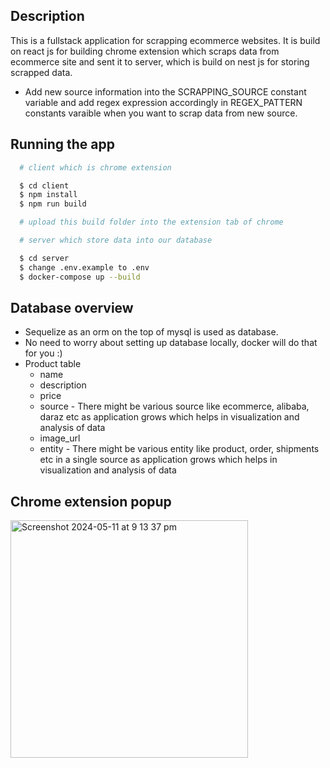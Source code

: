 ## Description
This is a fullstack application for scrapping ecommerce websites. It is build on react js for
building chrome extension which scraps data from ecommerce site and sent it to server, which is build on nest js for storing scrapped data. 
  - Add new source information into the SCRAPPING_SOURCE constant variable and add regex expression accordingly in REGEX_PATTERN constants varaible when you want to scrap data from new source. 

## Running the app

```bash
  # client which is chrome extension

  $ cd client
  $ npm install
  $ npm run build

  # upload this build folder into the extension tab of chrome
```

```bash
  # server which store data into our database

  $ cd server
  $ change .env.example to .env
  $ docker-compose up --build
```

## Database overview
  - Sequelize as an orm on the top of mysql is used as database.
  - No need to worry about setting up database locally, docker will do that for you :)
  - Product table
    - name
    - description
    - price
    - source - There might be various source like ecommerce, alibaba, daraz etc as application grows which helps in visualization and analysis of data 
    - image_url
    - entity - There might be various entity like product, order, shipments etc in a single source as application grows which helps in visualization and analysis of data

## Chrome extension popup

<img width="380" alt="Screenshot 2024-05-11 at 9 13 37 pm" src="https://github.com/santoshmahat/chrome_extension_scrapper/assets/26522839/61d3e4ef-2f5b-41ed-91ac-43c0d40f0c89">
      

